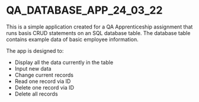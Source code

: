 # QA_DATABASE_APP_24_03_22

This is a simple application created for a QA Apprenticeship assignment that runs basis CRUD statements on an SQL database table. The database table contains example data of basic employee information.

The app is designed to:

- Display all the data currently in the table
- Input new data
- Change current records
- Read one record via ID
- Delete one record via ID
- Delete all records